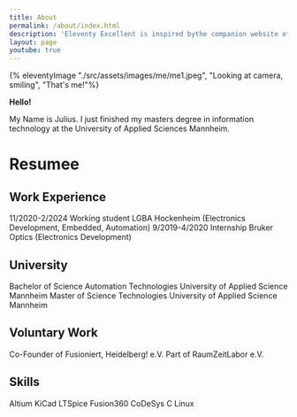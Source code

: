 ```yaml
---
title: About
permalink: /about/index.html
description: 'Eleventy Excellent is inspired bythe companion website of Andy Bell’s talk "Be the browser’s mentor, not its micromanager".'
layout: page
youtube: true
---
```




{% eleventyImage "./src/assets/images/me/me1.jpeg", "Looking at camera, smiling", "That's me!"%}

**Hello!**

My Name is Julius. I just finished my masters degree in information technology at the University of Applied Sciences Mannheim. 

# Resumee

## Work Experience
11/2020-2/2024 Working student LGBA Hockenheim (Electronics Development, Embedded, Automation)
9/2019-4/2020 Internship Bruker Optics (Electronics Development)

## University
Bachelor of Science Automation Technologies University of Applied Science Mannheim
Master of Science Technologies University of Applied Science Mannheim

## Voluntary Work
Co-Founder of Fusioniert, Heidelberg! e.V. 
Part of RaumZeitLabor e.V.

## Skills
Altium 
KiCad
LTSpice
Fusion360
CoDeSys
C
Linux
